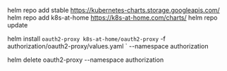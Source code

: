 helm repo add stable https://kubernetes-charts.storage.googleapis.com/
helm repo add k8s-at-home https://k8s-at-home.com/charts/
helm repo update

helm install `
oauth2-proxy k8s-at-home/oauth2-proxy `
-f authorization/oauth2-proxy/values.yaml `
--namespace authorization

helm delete oauth2-proxy --namespace authorization